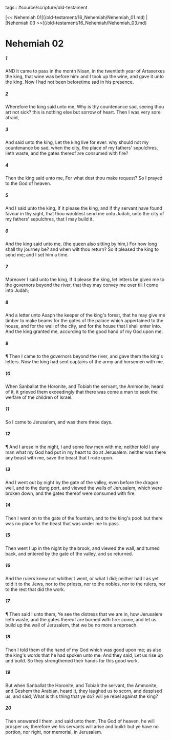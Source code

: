 tags:: #source/scripture/old-testament

[<< Nehemiah 01[(/old-testament/16_Nehemiah/Nehemiah_01.md) | [Nehemiah 03 >>[(/old-testament/16_Nehemiah/Nehemiah_03.md)

# Nehemiah 02

##### 1

AND it came to pass in the month Nisan, in the twentieth year of Artaxerxes the king, that wine was before him: and I took up the wine, and gave it unto the king. Now I had not been beforetime sad in his presence.

##### 2

Wherefore the king said unto me, Why is thy countenance sad, seeing thou art not sick? this is nothing else but sorrow of heart. Then I was very sore afraid,

##### 3

And said unto the king, Let the king live for ever: why should not my countenance be sad, when the city, the place of my fathers' sepulchres, lieth waste, and the gates thereof are consumed with fire?

##### 4

Then the king said unto me, For what dost thou make request? So I prayed to the God of heaven.

##### 5

And I said unto the king, If it please the king, and if thy servant have found favour in thy sight, that thou wouldest send me unto Judah, unto the city of my fathers' sepulchres, that I may build it.

##### 6

And the king said unto me, (the queen also sitting by him,) For how long shall thy journey be? and when wilt thou return? So it pleased the king to send me; and I set him a time.

##### 7

Moreover I said unto the king, If it please the king, let letters be given me to the governors beyond the river, that they may convey me over till I come into Judah;

##### 8

And a letter unto Asaph the keeper of the king's forest, that he may give me timber to make beams for the gates of the palace which appertained to the house, and for the wall of the city, and for the house that I shall enter into. And the king granted me, according to the good hand of my God upon me.

##### 9

¶ Then I came to the governors beyond the river, and gave them the king's letters. Now the king had sent captains of the army and horsemen with me.

##### 10

When Sanballat the Horonite, and Tobiah the servant, the Ammonite, heard of it, it grieved them exceedingly that there was come a man to seek the welfare of the children of Israel.

##### 11

So I came to Jerusalem, and was there three days.

##### 12

¶ And I arose in the night, I and some few men with me; neither told I any man what my God had put in my heart to do at Jerusalem: neither was there any beast with me, save the beast that I rode upon.

##### 13

And I went out by night by the gate of the valley, even before the dragon well, and to the dung port, and viewed the walls of Jerusalem, which were broken down, and the gates thereof were consumed with fire.

##### 14

Then I went on to the gate of the fountain, and to the king's pool: but there was no place for the beast that was under me to pass.

##### 15

Then went I up in the night by the brook, and viewed the wall, and turned back, and entered by the gate of the valley, and so returned.

##### 16

And the rulers knew not whither I went, or what I did; neither had I as yet told it to the Jews, nor to the priests, nor to the nobles, nor to the rulers, nor to the rest that did the work.

##### 17

¶ Then said I unto them, Ye see the distress that we are in, how Jerusalem lieth waste, and the gates thereof are burned with fire: come, and let us build up the wall of Jerusalem, that we be no more a reproach.

##### 18

Then I told them of the hand of my God which was good upon me; as also the king's words that he had spoken unto me. And they said, Let us rise up and build. So they strengthened their hands for this good work.

##### 19

But when Sanballat the Horonite, and Tobiah the servant, the Ammonite, and Geshem the Arabian, heard it, they laughed us to scorn, and despised us, and said, What is this thing that ye do? will ye rebel against the king?

##### 20

Then answered I them, and said unto them, The God of heaven, he will prosper us; therefore we his servants will arise and build: but ye have no portion, nor right, nor memorial, in Jerusalem.
